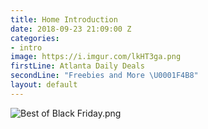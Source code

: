 ```yaml
---
title: Home Introduction
date: 2018-09-23 21:09:00 Z
categories:
- intro
image: https://i.imgur.com/lkHT3ga.png
firstLine: Atlanta Daily Deals
secondLine: "Freebies and More \U0001F4B8"
layout: default
---
```


![Best of Black Friday.png](/uploads/Best%20of%20Black%20Friday.png)